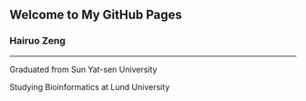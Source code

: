 ## Welcome to My GitHub Pages

### Hairuo Zeng
-----------------------------------------------------------
Graduated from Sun Yat-sen University

Studying Bioinformatics at Lund University
